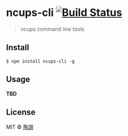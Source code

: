 # ncups-cli [![Build Status](https://travis-ci.org/taoyuan/ncups-cli.svg?branch=master)](https://travis-ci.org/taoyuan/ncups-cli)

> ncups command line tools


## Install

```
$ npm install ncups-cli -g
```

## Usage

__TBD__


## License

MIT © [陶源](https://github.com/taoyuan)
